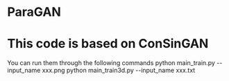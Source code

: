 # ParaGAN
# This code is based on ConSinGAN 

You can run them through the following commands
 python main_train.py --input_name xxx.png
 python main_train3d.py --input_name xxx.txt
